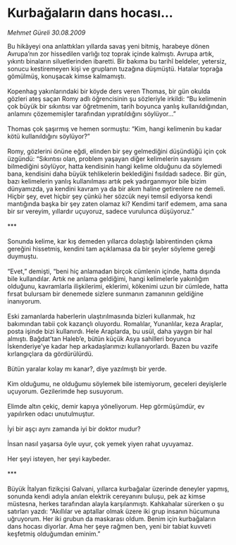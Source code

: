 # Kurbağaların dans hocası...

*Mehmet Güreli 30.08.2009*

<div class="taraf_structure_2col_1zq">
<div class="margen_n">



 <p>Bu hikâyeyi ona anlattıkları yıllarda savaş yeni bitmiş, harabeye dönen Avrupa’nın zor hissedilen varlığı toz toprak içinde kalmıştı. Avrupa artık, yıkıntı binaların siluetlerinden ibaretti. Bir bakıma bu tarihî beldeler, yetersiz, sonucu kestiremeyen kişi ve grupların tuzağına düşmüştü. Hatalar toprağa gömülmüş, konuşacak kimse kalmamıştı. <br/><br/>Kopenhag yakınlarındaki bir köyde ders veren Thomas, bir gün okulda gözleri ateş saçan Romy adlı öğrencisinin şu sözleriyle irkildi: “Bu kelimenin çok büyük bir sıkıntısı var öğretmenim, tarih boyunca yanlış kullanıldığından, anlamını çözememişler tarafından yıpratıldığını söylüyor...” <br/><br/>Thomas çok şaşırmış ve hemen sormuştu: “Kim, hangi kelimenin bu kadar kötü kullanıldığını söylüyor?” <br/><br/>Romy, gözlerini önüne eğdi, elinden bir şey gelmediğini düşündüğü için çok üzgündü: “Sıkıntısı olan, problem yaşayan diğer kelimelerin sayısını bilmediğini söylüyor, hatta kendisinin hangi kelime olduğunu da söylemedi bana, kendisini daha büyük tehlikelerin beklediğini fısıldadı sadece. Bir gün, bazı kelimelerin yanlış kullanılması artık pek yadırganmıyor bile bizim dünyamızda, ya kendini kavram ya da bir akım haline getirenlere ne demeli. Hiçbir şey, evet hiçbir şey çünkü her sözcük neyi temsil ediyorsa kendi mantığında başka bir şey zaten olamaz ki? Kendimi tarif edemem, ama sana bir sır vereyim, yıllardır uçuyoruz, sadece vurulunca düşüyoruz.” <br/><br/>*** <br/><br/>Sonunda kelime, kar kış demeden yıllarca dolaştığı labirentinden çıkma gereğini hissetmiş, kendini tam açıklamasa da bir şeyler söyleme gereği duymuştu. <br/><br/>“Evet,” demişti, “beni hiç anlamadan birçok cümlenin içinde, hatta dışında bile kullandılar. Artık ne anlama geldiğimi, hangi kelimelerle yakınlığım olduğunu, kavramlarla ilişkilerimi, eklerimi, kökenimi uzun bir cümlede, hatta fırsat bulursam bir denemede sizlere sunmanın zamanının geldiğine inanıyorum. <br/><br/>Eski zamanlarda haberlerin ulaştırılmasında bizleri kullanmak, hız bakımından tabii çok kazançlı oluyordu. Romalılar, Yunanlılar, keza Araplar, posta işinde bizi kullanırdı. Hele Araplarda, bu usül, daha yaygın bir hal almıştı. Bağdat’tan Haleb’e, bütün küçük Asya sahilleri boyunca İskenderiye’ye kadar hep arkadaşlarımızı kullanıyorlardı. Bazen bu vazife kırlangıçlara da gördürülürdü. <br/><br/>Bütün yaralar kolay mı kanar?, diye yazılmıştı bir yerde. <br/><br/>Kim olduğumu, ne olduğumu söylemek bile istemiyorum, geceleri deyişlerle uçuyorum. Gezilerimde hep susuyorum. <br/><br/>Elimde altın çekiç, demir kapıya yöneliyorum. Hep görmüşümdür, ev yapılırken odacı unutulmuştur. <br/><br/>İyi bir aşçı aynı zamanda iyi bir doktor mudur? <br/><br/>İnsan nasıl yaşarsa öyle uyur, çok yemek yiyen rahat uyuyamaz. <br/><br/>Her şeyi isteyen, her şeyi kaybeder. <br/><br/>*** <br/><br/>Büyük İtalyan fizikçisi Galvani, yıllarca kurbağalar üzerinde deneyler yapmış, sonunda kendi adıyla anılan elektrik cereyanını buluşu, pek az kimse müstesna, herkes tarafından alayla karşılanmıştı. Kahkahalar sürerken o şu satırları yazdı: “Akıllılar ve aptallar olmak üzere iki grup insanın hücumuna uğruyorum. Her iki grubun da maskarası oldum. Benim için kurbağaların dans hocası diyorlar. Ama her şeye rağmen ben, yeni bir tabiat kuvveti keşfetmiş olduğumdan eminim.”</p>
<br/>
<br/>
<br/>



<br/>


<div id="taraf_not">
</div>

</div>


</div>
